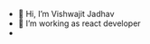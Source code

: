 - 👋 Hi, I’m Vishwajit Jadhav 
- 👀 I’m working as react developer
-

<!---
Vishwajit777/Vishwajit777 is a ✨ special ✨ repository because its `README.md` (this file) appears on your GitHub profile.
You can click the Preview link to take a look at your changes.
--->

